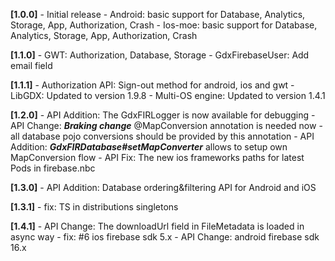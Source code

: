 **[1.0.0]**
\- Initial release
\- Android: basic support for Database, Analytics, Storage, App, Authorization, Crash
\- Ios-moe: basic support for Database, Analytics, Storage, App, Authorization, Crash

**[1.1.0]**
\- GWT: Authorization, Database, Storage
\- GdxFirebaseUser: Add email field

**[1.1.1]**
\- Authorization API: Sign-out method for android, ios and gwt
\- LibGDX: Updated to version 1.9.8
\- Multi-OS engine: Updated to version 1.4.1

**[1.2.0]**
\- API Addition: The GdxFIRLogger is now available for debugging
\- API Change: ***Braking change*** @MapConversion annotation is needed now - all database pojo conversions should be provided by this annotation
\- API Addition: ***GdxFIRDatabase#setMapConverter*** allows to setup own MapConversion flow
\- API Fix: The new ios frameworks paths for latest Pods in firebase.nbc

**[1.3.0]**
\- API Addition: Database ordering&filtering API for Android and iOS

**[1.3.1]**
\- fix: TS in distributions singletons

**[1.4.1]**
\- API Change: The downloadUrl field in FileMetadata is loaded in async way
\- fix: #6 ios firebase sdk 5.x
\- API Change: android firebase sdk 16.x